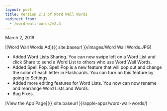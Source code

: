 ```yaml
---
layout: post
title: Version 2.3 of Word Wall Words
redirect_from:
  - /word-wall-words/v2.3
---
```


March 2, 2019

![Word Wall Words Ad]({{ site.baseurl }}/images/Word Wall Words.JPG)

- Added Word Lists Sharing. You can now swipe left on a Word List and click Share to send a Word List to others who use Word Wall Words.
- Added Spell Pop. Spell Pop is a new feature that will pop out and change the color of each letter in Flashcards. You can turn on this feature by going to Settings.
- Added more editing features for Word Lists. You now can now rename and rearrange Word Lists and Words.
- Bug Fixes.

[View the App Page]({{ site.baseurl }}/apple-apps/word-wall-words/)
